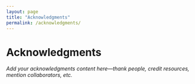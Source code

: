 ```yaml
---
layout: page
title: "Acknowledgments"
permalink: /acknowledgments/
---
```


# Acknowledgments

*Add your acknowledgments content here—thank people, credit resources, mention collaborators, etc.*
